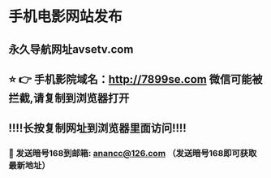 # 手机电影网站发布 
## 永久导航网址avsetv.com
## ⭐️ 👉 手机影院域名：http://7899se.com 微信可能被拦截,请复制到浏览器打开
## ‼️‼️长按复制网址到浏览器里面访问‼️‼️
### 📧 发送暗号168到邮箱: anancc@126.com （发送暗号168即可获取最新地址）
